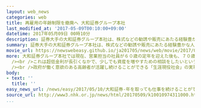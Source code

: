 ```yaml
---
layout: web_news
categories: web
title: 再雇用の年齢制限を撤廃へ 大和証券グループ本社
last_modified_at: '2017-05-09T00:10:00+09:00'
datetime: 2017年05月09日 00時10分
description: 証券大手の大和証券グループ本社は、株式などの勧誘や販売にあたる経験豊かな人材を継続して雇用するため、これまで７０歳を上限としてきた営業担当の社員の再雇用の年齢制限を撤廃する方針を明らかにしました。
summary: 証券大手の大和証券グループ本社は、株式などの勧誘や販売にあたる経験豊かな人材を継続して雇用するため、これまで７０歳を上限としてきた営業担当の社員の再雇用の年齢制限を撤廃する方針を明らかにしました。
movie_url: https://newswebeasy.github.io/ja201705/news/web/movie/2017/05/10/k10010974311000.mp4
more: 大和証券グループ本社では現在、営業担当の社員が６０歳の定年を迎えた後も、７０歳までは再雇用する制度を設けています。この会社では、７０歳の再雇用の年齢制限をことし夏にも撤廃し、健康状態に問題がなければ何歳でも働き続けられる制度に改める方針を固めました。<br
  /><br />これは超低金利が長引くなかで、少しでも資産を増やすための相談をしたいというニーズが高齢者を中心に高まっていて、会社では経験豊かなベテラン社員の力がますます重要になると判断したためです。<br
  /><br />政府が働く意欲のある高齢者が活躍し続けることができる「生涯現役社会」の実現を掲げる中、企業の間では定年の年齢や再雇用の年齢の上限を引き上げる動きが広がっていますが、厚生労働省によりますと、大企業で再雇用の年齢制限を撤廃するケースは珍しいと話しています。
body:
- text: ''
  title: ''
easy_news_url: /news/easy/2017/05/10/大和証券-年を取っても仕事を続けることができる/
source_url: http://www3.nhk.or.jp/news/html/20170509/k10010974311000.html
...
```

